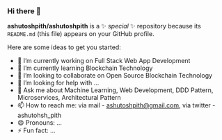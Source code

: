 ### Hi there 👋


**ashutoshpith/ashutoshpith** is a ✨ _special_ ✨ repository because its `README.md` (this file) appears on your GitHub profile.

Here are some ideas to get you started:

- 🔭 I’m currently working on Full Stack Web App Development
- 🌱 I’m currently learning Blockchain Technology
- 👯 I’m looking to collaborate on Open Source Blockchain Technology
- 🤔 I’m looking for help with ...
- 💬 Ask me about Machine Learning, Web Development, DDD Pattern, Microservices, Architectural Pattern
- 📫 How to reach me: via mail - ashutoshpith@gmail.com, via twitter - ashutohsh_pith
- 😄 Pronouns: ...
- ⚡ Fun fact: ...

